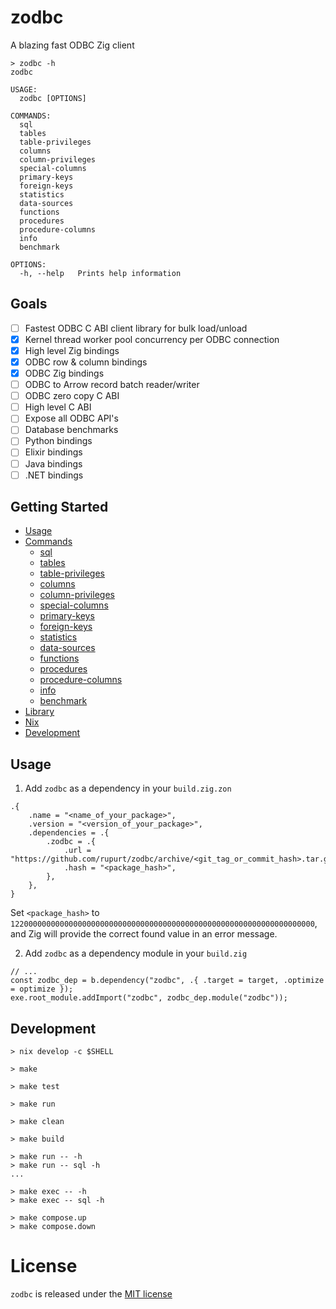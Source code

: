 # zodbc

A blazing fast ODBC Zig client

```console
> zodbc -h
zodbc

USAGE:
  zodbc [OPTIONS]

COMMANDS:
  sql
  tables
  table-privileges
  columns
  column-privileges
  special-columns
  primary-keys
  foreign-keys
  statistics
  data-sources
  functions
  procedures
  procedure-columns
  info
  benchmark

OPTIONS:
  -h, --help   Prints help information
```

## Goals

- [ ] Fastest ODBC C ABI client library for bulk load/unload
- [x] Kernel thread worker pool concurrency per ODBC connection
- [x] High level Zig bindings
- [x] ODBC row & column bindings
- [x] ODBC Zig bindings
- [ ] ODBC to Arrow record batch reader/writer
- [ ] ODBC zero copy C ABI 
- [ ] High level C ABI
- [ ] Expose all ODBC API's
- [ ] Database benchmarks
- [ ] Python bindings
- [ ] Elixir bindings
- [ ] Java bindings
- [ ] .NET bindings

## Getting Started

- [Usage](#usage)
- [Commands](./docs/commands)
    - [sql](./docs/commands/sql)
    - [tables](./docs/commands/tables)
    - [table-privileges](./docs/commands/table_privileges)
    - [columns](./docs/commands/columns)
    - [column-privileges](./docs/commands/column_privileges)
    - [special-columns](./docs/commands/special_columns)
    - [primary-keys](./docs/commands/primary_keys)
    - [foreign-keys](./docs/commands/foreign_keys)
    - [statistics](./docs/commands/statistics)
    - [data-sources](./docs/commands/data_sources)
    - [functions](./docs/commands/functions)
    - [procedures](./docs/commands/procedures)
    - [procedure-columns](./docs/commands/procedure-columns)
    - [info](./docs/commands/info)
    - [benchmark](./docs/commands/benchmark)
- [Library](./docs/LIBRARY.md)
- [Nix](./docs/NIX.md)
- [Development](./docs/DEVELOPMENT.md)

## Usage

1. Add `zodbc` as a dependency in your `build.zig.zon`
```zig
.{
    .name = "<name_of_your_package>",
    .version = "<version_of_your_package>",
    .dependencies = .{
        .zodbc = .{
            .url = "https://github.com/rupurt/zodbc/archive/<git_tag_or_commit_hash>.tar.gz",
            .hash = "<package_hash>",
        },
    },
}
```

Set `<package_hash>` to `12200000000000000000000000000000000000000000000000000000000000000000`, and Zig will provide the correct found value in an error message.

2. Add `zodbc` as a dependency module in your `build.zig`
```zig
// ...
const zodbc_dep = b.dependency("zodbc", .{ .target = target, .optimize = optimize });
exe.root_module.addImport("zodbc", zodbc_dep.module("zodbc"));
```

## Development

```console
> nix develop -c $SHELL
```

```console
> make
```

```console
> make test
```

```console
> make run
```

```console
> make clean
```

```console
> make build
```

```console
> make run -- -h
> make run -- sql -h
...
```

```console
> make exec -- -h
> make exec -- sql -h
```

```console
> make compose.up
> make compose.down
```

# License

`zodbc` is released under the [MIT license](./LICENSE)
